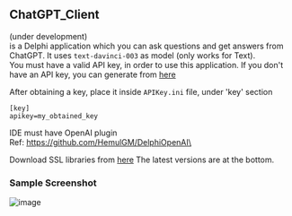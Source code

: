 ## ChatGPT_Client
(under development)\
is a Delphi application which you can ask questions and get answers from ChatGPT. It uses ``` text-davinci-003 ``` as model (only works for Text).\
You must have a valid API key, in order to use this application. If you don't have an API key, you can generate from [here](https://platform.openai.com/overview)

After obtaining a key, place it inside ```APIKey.ini``` file, under 'key' section
```
[key]
apikey=my_obtained_key
```

IDE must have OpenAI plugin \
Ref: https://github.com/HemulGM/DelphiOpenAI\


Download SSL libraries from [here](http://indy.fulgan.com/SSL/) The latest versions are at the bottom.

### Sample Screenshot
![image](https://user-images.githubusercontent.com/53097068/228934117-0ed24dfc-fff0-4a62-ab11-45b80a7d2ff6.png)

